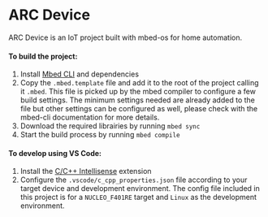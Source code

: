 # ARC Device

ARC Device is an IoT project built with mbed-os for home automation.

#### To build the project:

1. Install [Mbed CLI](https://os.mbed.com/docs/mbed-os/v6.0/build-tools/install-and-set-up.html) and dependencies
2. Copy the `.mbed.template` file and add it to the root of the project calling it `.mbed`. This file is picked up by the mbed compiler to configure a few build settings. The minimum settings needed are already added to the file but other settings can be configured as well, please check with the mbed-cli documentation for more details.
3. Download the required librairies by running `mbed sync`
4. Start the build process by running `mbed compile`

#### To develop using VS Code:

1. Install the [C/C++ Intellisense](https://marketplace.visualstudio.com/items?itemName=ms-vscode.cpptools) extension
2. Configure the `.vscode/c_cpp_properties.json` file according to your target device and development environment. The config file included in this project is for a `NUCLEO_F401RE` target and `Linux` as the development environment.